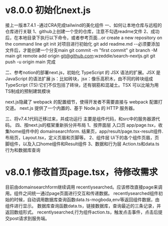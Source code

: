 #  v8.0.0 初始化next.js
接上一版本7.4.1 -通过CRA完成tailwind的美化组件
一、如何让本地仓库与远程的仓库进行关联
1、github上创建一个空的仓库，注意不勾选readme文件
2、成功后，在本地目录下执行以下命令，或者参考页面…or create a new repository on the command line
git init 对项目进行初始化
git add readme.md --必须要添加文件后，才能创建一个分支main
git commit -m "first commit"
git branch -M main
git remote add origin git@github.com:wzeddie/search-nextjs.git
git push -u origin main
完成

二、参考notion的部署next.js，初始化
 TypeScript 的 JSX 语法的扩展。JSX 是 JavaScript 的语法扩展
 js：比如砖块，jsx：像乐高积木，由不同的砖块组成
 TypeScript (TS):它们不仅包括了砖块，还有钢筋和混凝土。TSX 可以比喻为用TS制成的预制建筑模块

 next.js隐藏了 webpack 的配置细节，使得开发者不需要直接与 webpack 配置打交道。
 next.js 提供了一个内置的、基于 Node.js 的 HTTP 服务器。

 三、将v7.4.1代码迁移过来，并成功运行
主要是组件代码，和src中的服务器源代码。
 四、按next.js的框架重新拆分并布局
 1、按界面层
  入口页 app/page.tsx，收集home组件中的 domainsearchform.
  结果页，app/result/page.tsx-result组件.
  布局页，Layout.tsx，定义页眉和页脚等。
 2、组件层 
 Ui下的各个组件页眉，页脚组件，以及入口home组件和Result组件
 3、数据和行为层
 Action.ts和data.ts行为和数据库查询

# v8.0.1 修改首页page.tsx，待修改需求
目前由domainsearchform继续调用 recentlysearched。应该修改直接page来调用。组件之间统一通过page页面进行交互和传递数据。
recentlysearched组件初始的时候，自动调用数据库查询函数data.ts-mogboda,env等返回组件数据，由组件进行显示。
数据库查询函数data.ts，链接数据库，查询最近的三条记录，并返回数组形式。
recentlysearched,行为组件action.ts，触发点击事件，点击后提交post请求到服务端。
